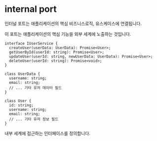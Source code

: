# internal port

인터널 포트는 애플리케이션의 핵심 비즈니스로직, 유스케이스에 연결됩니다.

이 포트는 애플리케이션의 핵심 기능을 외부 세계에 노출하는 것입니다.

```tsx
interface IUserService {
  createUser(userData: UserData): Promise<User>;
  getUserById(userId: string): Promise<User>;
  updateUser(userId: string, newUserData: UserData): Promise<User>;
  deleteUser(userId: string): Promise<void>;
}

class UserData {
  username: string;
  email: string;
  // ... 기타 유저 데이터 필드
}

class User {
  id: string;
  username: string;
  email: string;
  // ... 기타 유저 정보 필드
}
```

내부 세계에 접근하는 인터페이스를 정의합니다.
